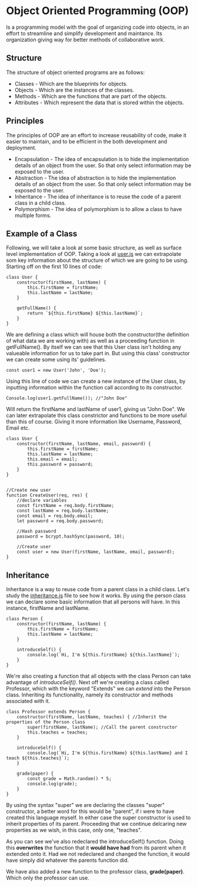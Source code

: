 # Object Oriented Programming (OOP)
Is a programming model with the goal of organizing code into objects, in an effort to streamline and simplify development and maintance. Its organization giving way for better methods of collaborative work.  

## Structure
The structure of object oriented programs are as follows:
* Classes - Which are the blueprints for objects.
* Objects - Which are the instances of the classes.
* Methods - Which are the functions that are part of the objects.
* Attributes - Which represent the data that is stored within the objects. 

## Principles
The principles of OOP are an effort to increase reusability of code, make it easier to maintain, and to be efficient in the both development and deployment.
* Encapsulation - The idea of encapsulation is to hide the implementation details of an object from the user. So that only select information may be exposed to the user.
* Abstraction - The idea of abstraction is to hide the implementation details of an object from the user. So that only select information may be exposed to the user.
* Inheritance - The idea of inheritance is to reuse the code of a parent class in a child class.
* Polymorphism - The idea of polymorphism is to allow a class to have multiple forms.


## Example of a Class
Following, we will take a look at some basic structure, as well as surface level implementation of OOP.
Taking a look at [user.js](user.js) we can extrapolate som key information about the structure of which we are going to be using. Starting off on the first 10 lines of code:
```
class User {
    constructor(firstName, lastName) {
        this.firstName = firstName;
        this.lastName = lastName;
    }

    getFullName() {
        return `${this.firstName} ${this.lastName}`;
    }
}
```
We are defining a class which will house both the constructor(the definition of what data we are working with) as well as a proceeding function in getFullName(). By itself we can see that this User class isn't holding any valueable information for us to take part in. But using this class' constructor we can create some using its' guidelines.
```
const user1 = new User('John', 'Doe');
```
Using this line of code we can create a new instance of the User class, by inputting information within the function call according to its constructor.
```
Console.log(user1.getFullName()); //"John Doe"
```
Will return the firstName and lastName of user1, giving us "John Doe".
We can later extrapolate this class constrictor and functions to be more useful than this of course. Giving it more information like Username, Password, Email etc.
```
class User {
    constructor(firstName, lastName, email, password) {
        this.firstName = firstName;
        this.lastName = lastName;
        this.email = email;
        this.password = password;
    }
}


//Create new user
function CreateUser(req, res) {
    //declare variables
    const firstName = req.body.firstName;
    const lastName = req.body.lastName;
    const email = req.body.email;
    let password = req.body.password;

    //Hash password
    password = bcrypt.hashSync(password, 10);

    //Create user
    const user = new User(firstName, lastName, email, password);
}
```

## Inheritance
Inheritance is a way to reuse code from a parent class in a child class.
Let's study the [inheritance.js](inheritance.js) file to see how it works.
By using the person class we can declare some basic information that all persons will have. In this instance, firstName and lastName. 
```
class Person {
    constructor(firstName, lastName) {
        this.firstName = firstName;
        this.lastName = lastName;
    }

    introduceSelf() {
        console.log(`Hi, I'm ${this.firstName} ${this.lastName}`);
    }
}
```
We're also creating a function that all objects with the class Person can take advantage of *introduceSelf()*. 
Next off we're creating a class called Professor, which with the keyword "Extends" we can *extend* into the Person class. Inheriting its functionality, namely its constructor and methods associated with it.
```
class Professor extends Person {
    constructor(firstName, lastName, teaches) { //Inherit the properties of the Person class
        super(firstName, lastName); //Call the parent constructor
        this.teaches = teaches;
    }

    introduceSelf() {
        console.log(`Hi, I'm ${this.firstName} ${this.lastName} and I teach ${this.teaches}`);
    }

    grade(paper) {
        const grade = Math.random() * 5;
        console.log(grade);
    }
}
```
By using the syntax "super" we are declaring the classes "super" constructor, a better word for this would be "parent", if i were to have created this language myself. In either case the super constructor is used to inherit properties of its parent. Proceeding that we continue delcaring new properties as we wish, in this case, only one, "teaches".

As you can see we've also redeclared the introduceSelf() function. Doing this **overwrites** the function that it **would have had** from its parent when it extended onto it. Had we not redeclared and changed the function, it would have simply did whatever the parents function did. 

We have also added a new function to the professor class, **grade(paper)**. Which only the professor can use. 
